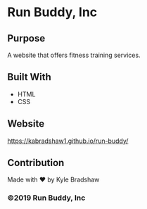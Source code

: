 # Run Buddy, Inc

## Purpose
A website that offers fitness training services. 

## Built With
* HTML
* CSS

## Website
https://kabradshaw1.github.io/run-buddy/

## Contribution
Made with ❤️ by Kyle Bradshaw

### ©️2019 Run Buddy, Inc 